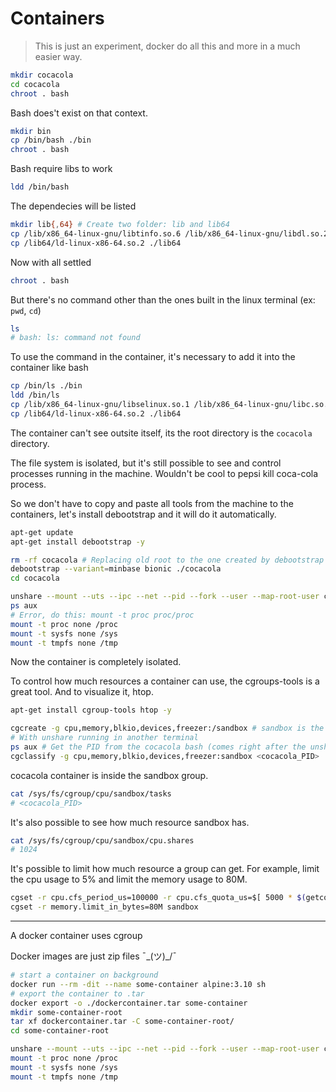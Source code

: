 # Containers

> This is just an experiment, docker do all this and more in a much easier way.

```bash
mkdir cocacola
cd cocacola
chroot . bash
```

Bash does't exist on that context.

```bash
mkdir bin
cp /bin/bash ./bin
chroot . bash
```

Bash require libs to work

```bash
ldd /bin/bash
```

The dependecies will be listed

```bash
mkdir lib{,64} # Create two folder: lib and lib64
cp /lib/x86_64-linux-gnu/libtinfo.so.6 /lib/x86_64-linux-gnu/libdl.so.2 /lib/x86_64-linux-gnu/libc.so.6 ./lib
cp /lib64/ld-linux-x86-64.so.2 ./lib64
```

Now with all settled

```bash
chroot . bash
```

But there's no command other than the ones built in the linux terminal (ex: `pwd`, `cd`)

```bash
ls
# bash: ls: command not found
```

To use the command in the container, it's necessary to add it into the container like bash

```bash
cp /bin/ls ./bin
ldd /bin/ls
cp /lib/x86_64-linux-gnu/libselinux.so.1 /lib/x86_64-linux-gnu/libc.so.6 /lib/x86_64-linux-gnu/libpcre2-8.so.0 /lib/x86_64-linux-gnu/libdl.so.2 /lib/x86_64-linux-gnu/libpthread.so.0 ./lib
cp /lib64/ld-linux-x86-64.so.2 ./lib64
```

The container can't see outsite itself, its the root directory is the `cocacola` directory.

The file system is isolated, but it's still possible to see and control processes running in the machine. Wouldn't be cool to pepsi kill coca-cola process.

So we don't have to copy and paste all tools from the machine to the containers, let's install debootstrap and it will do it automatically.

```bash
apt-get update
apt-get install debootstrap -y
```

```bash
rm -rf cocacola # Replacing old root to the one created by debootstrap
debootstrap --variant=minbase bionic ./cocacola
cd cocacola
```

```bash
unshare --mount --uts --ipc --net --pid --fork --user --map-root-user chroot ./ bash
ps aux
# Error, do this: mount -t proc proc/proc
mount -t proc none /proc
mount -t sysfs none /sys
mount -t tmpfs none /tmp
```

Now the container is completely isolated.

To control how much resources a container can use, the cgroups-tools is a great tool. And to visualize it, htop.

```bash
apt-get install cgroup-tools htop -y
```

```bash
cgcreate -g cpu,memory,blkio,devices,freezer:/sandbox # sandbox is the name of the controller, can be anything
# With unshare running in another terminal
ps aux # Get the PID from the cocacola bash (comes right after the unshare proccess)
cgclassify -g cpu,memory,blkio,devices,freezer:sandbox <cocacola_PID>
```

cocacola container is inside the sandbox group.

```bash
cat /sys/fs/cgroup/cpu/sandbox/tasks
# <cocacola_PID>
```

It's also possible to see how much resource sandbox has.

```bash
cat /sys/fs/cgroup/cpu/sandbox/cpu.shares
# 1024 
```

It's possible to limit how much resource a group can get. For example, limit the cpu usage to 5% and limit the memory usage to 80M.

```bash
cgset -r cpu.cfs_period_us=100000 -r cpu.cfs_quota_us=$[ 5000 * $(getconf _NPROCESSORS_ONLN) ] sandbox
cgset -r memory.limit_in_bytes=80M sandbox
```

---

A docker container uses cgroup

Docker images are just zip files ¯\_(ツ)_/¯

```bash
# start a container on background
docker run --rm -dit --name some-container alpine:3.10 sh
# export the container to .tar
docker export -o ./dockercontainer.tar some-container
mkdir some-container-root
tar xf dockercontainer.tar -C some-container-root/
cd some-container-root
```

```bash
unshare --mount --uts --ipc --net --pid --fork --user --map-root-user chroot ./ sh
mount -t proc none /proc
mount -t sysfs none /sys
mount -t tmpfs none /tmp
```


